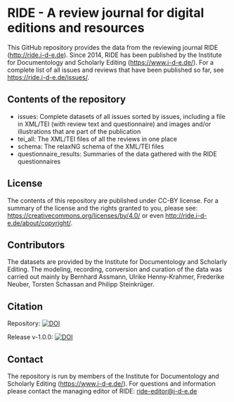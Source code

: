 # RIDE - A review journal for digital editions and resources

This GitHub repository provides the data from the reviewing journal RIDE (http://ride.i-d-e.de). Since 2014, RIDE has been published by the Institute for Documentology and Scholarly Editing (https://www.i-d-e.de/). For a complete list of all issues and reviews that have been published so far, see https://ride.i-d-e.de/issues/.

## Contents of the repository

* issues: Complete datasets of all issues sorted by issues, including a file in XML/TEI (with review text and questionnaire) and images and/or illustrations that are part of the publication
* tei_all: The XML/TEI files of all the reviews in one place
* schema: The relaxNG schema of the XML/TEI files
* questionnaire_results: Summaries of the data gathered with the RIDE questionnaires

## License

The contents of this repository are published under CC-BY license. For a summary of the license and the rights granted to you, please see: https://creativecommons.org/licenses/by/4.0/ or even http://ride.i-d-e.de/about/copyright/.

## Contributors

The datasets are provided by the Institute for Documentology and Scholarly Editing. The modeling, recording, conversion and curation of the data was carried out mainly by Bernhard Assmann, Ulrike Henny-Krahmer, Frederike Neuber, Torsten Schassan and Philipp Steinkrüger.

## Citation

Repository: [![DOI](https://zenodo.org/badge/DOI/10.5281/zenodo.4550708.svg)](https://doi.org/10.5281/zenodo.4550707)

Release v-1.0.0: [![DOI](https://zenodo.org/badge/DOI/10.5281/zenodo.4550708.svg)](https://doi.org/10.5281/zenodo.4550708)

## Contact

The repository is run by members of the Institute for Documentology and Scholarly Editing (https://www.i-d-e.de/). For questions and information please contact the managing editor of RIDE: ride-editor@i-d-e.de






